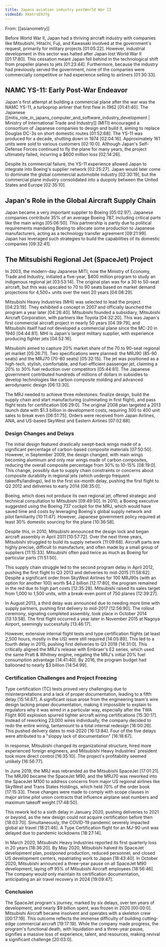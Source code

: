 ```yaml
---
title: Japans aviation industry postWorld War II
videoId: XkmtrsE9Jfg
---
```


From: [[asianometry]] <br/> 

Before World War II, Japan had a thriving aircraft industry with companies like Mitsubishi, Hitachi, Fuji, and Kawasaki involved at the government's request, primarily for military projects [01:05:22]. However, industrial development in this sector was halted after Japan lost World War II [01:17:80]. This cessation meant Japan fell behind in the technological shift from propeller planes to jets [01:23:44]. Furthermore, because the industry had previously served the government, none of the companies were commercially competitive or had experience selling to airliners [01:30:33].

## NAMC YS-11: Early Post-War Endeavor
Japan's first attempt at building a commercial plane after the war was the NAMC YS-11, a turboprop airliner that first flew in 1962 [01:41:40]. The Japanese [[mitis_role_in_japans_computer_and_software_industry_development | Ministry of International Trade and Industry]] (MITI) encouraged a consortium of Japanese companies to design and build it, aiming to replace Douglas DC-3s on short domestic routes [01:52:68]. The YS-11 was produced for a decade, shutting down in 1974 [02:04:16]. Approximately 161 units were sold to various customers [02:10:0]. Although Japan's Self-Defense Forces continued to fly the plane for many years, the project ultimately failed, incurring a $600 million loss [02:14:26].

Despite its commercial failure, the YS-11 experience allowed Japan to integrate into Boeing's supplier network [02:25:27]. Japan would later come to dominate the global commercial automobile industry [02:30:19], but the commercial plane industry consolidated into a duopoly between the United States and Europe [02:35:10].

## Japan's Role in the Global Aircraft Supply Chain
Japan became a very important supplier to Boeing [05:02:97]. Japanese companies contribute 35% of an average Boeing 787, including critical parts like the main wings [05:06:50]. This partnership is partly due to political requirements mandating Boeing to allocate some production to Japanese manufacturers, acting as a technology transfer agreement [09:21:99]. Japan has leveraged such strategies to build the capabilities of its domestic companies [09:32:41].

## The Mitsubishi Regional Jet (SpaceJet) Project
In 2003, the modern-day Japanese MITI, now the Ministry of Economy, Trade and Industry, initiated a five-year, $400 million program to study an indigenous regional jet [03:53:14]. The original plan was for a 30 to 50-seat aircraft, but this was upscaled to 70 to 90 seats based on market demand projections for 4,500+ units over the next 20 years [04:08:29].

Mitsubishi Heavy Industries (MHI) was selected to lead the project [04:23:19]. They exhibited a concept in 2007 and officially launched the program a year later [04:26:40]. Mitsubishi founded a subsidiary, Mitsubishi Aircraft Corporation, with partners like Toyota [04:32:20]. This was Japan's first commercial aircraft project in nearly 50 years [04:39:79], and Mitsubishi itself had not developed a commercial plane since the MC-20 in 1940 [04:44:81]. MHI is Japan's largest military supplier, with experience producing fighter jets [04:52:16].

Mitsubishi aimed to capture 20% market share of the 70 to 90-seat regional jet market [05:26:71]. Two specifications were planned: the MRJ90 (85-90 seats) and the MRJ70 (70-80 seats) [05:32:15]. The jet was positioned as a high-tech, stylish, comfortable, and fuel-efficient passenger jet, claiming a 20% to 30% fuel reduction over competitors [05:44:81]. The Japanese government contributed hundreds of millions of dollars in subsidies to develop technologies like carbon composite molding and advanced aerodynamic design [06:13:30].

The MRJ needed to achieve three milestones: finalize design, build the supply chain and start manufacturing (culminating in first flight), and pass flight tests for certification [06:29:0]. The original 2008 plan targeted a 2013 launch date with $1.3 billion in development costs, requiring 300 to 400 unit sales to break even [06:51:75]. Orders were received from Japan Airlines, ANA, and US-based SkyWest and Eastern Airlines [07:02:88].

### Design Changes and Delays
The initial design featured drastically swept-back wings made of a significant percentage of carbon-based composite materials [07:50:50]. However, in September 2009, the design changed, with main wings becoming aluminum and only rear wings made of carbon composites, reducing the overall composite percentage from 30% to 10-15% [08:19:0]. This change, possibly due to supply chain constraints or concerns about composite durability in regional jets (which undergo frequent takeoffs/landings), led to the first six-month delay, pushing the first flight to Q2 2012 and deliveries to early 2014 [08:35:0].

Boeing, which does not produce its own regional jet, offered strategic and technical consultation to Mitsubishi [09:49:50]. In 2010, a Boeing executive suggested using the Boeing 737 cockpit for the MRJ, which would have saved time and costs by leveraging Boeing's global supply network and pilot familiarity [10:11:47]. However, Japanese government policy required at least 30% domestic sourcing for the plane [10:36:58].

Despite this, in 2010, Mitsubishi announced the design lock and began aircraft assembly in April 2011 [10:57:72]. Over the next three years, Mitsubishi struggled to build its supply network [11:09:68]. Aircraft parts are highly precise, difficult to manufacture, and often made by a small group of suppliers [11:15:33]. Mitsubishi often paid twice as much as Boeing for particular parts [11:51:50].

This supply chain struggle led to the second program delay in April 2012, pushing the first flight to Q3 2013 and deliveries to mid-2015 [11:58:62]. Despite a significant order from SkyWest Airlines for 100 MRJ90s (with an option for another 100) worth $4.2 billion [12:17:80], the program remained in the red due to high part costs [12:35:28]. Mitsubishi raised its sales target from 1,000 to 1,500 units, with a break-even point of 750 planes [12:39:27].

In August 2013, a third delay was announced due to needing more time with supply partners, pushing first delivery to mid-2017 [12:56:90]. The rollout ceremony, signaling completed assembly, took place in October 2014 [13:13:58]. The first flight occurred a year later in November 2015 at Nagoya Airport, seemingly successfully [13:46:17].

However, extensive internal flight tests and type certification flights (at least 2,500 hours, mostly in the US) were still required [14:05:89]. This led to a fourth delay in 2015, pushing first deliveries to Q3 2018 [14:31:0]. This critically aligned the MRJ's release with Embraer's E2 series, which used the same Pratt & Whitney engine, negating the MRJ's initial 20% fuel consumption advantage [14:41:40]. By 2016, the program budget had ballooned to nearly $3 billion [14:54:99].

### Certification Challenges and Project Freezing
Type certification (TC) tests proved very challenging due to misinterpretations and a lack of proper documentation, leading to a fifth delay [15:14:87]. A significant issue arose from the engineering team's wire design lacking proper documentation, making it impossible to explain to regulators why it was wired in a particular way, especially after the TWA Flight 800 explosion spurred tighter aircraft wiring certifications [15:30:17]. Instead of reworking 23,000 wires individually, the company decided to redo the entire wiring, tantamount to a total internal redesign [16:00:26]. This pushed delivery dates to mid-2020 [16:13:84]. Four of the five delays were attributed to a "sloppy lack of documentation" [16:18:67].

In response, Mitsubishi changed its organizational structure, hired more experienced foreign engineers, and Mitsubishi Heavy Industries' president took more direct control [16:35:10]. The project's profitability seemed unlikely [16:56:77].

In June 2019, the MRJ was rebranded as the Mitsubishi SpaceJet [17:01:21]. The MRJ90 became the SpaceJet M90, and the MRJ70 was reworked into the SpaceJet M100 to address concerns from major US regional airlines like SkyWest and Trans States Holdings, which held 70% of the order book [17:15:33]. These changes were made to comply with scope clauses in major airline pilot union contracts that influence airplane seat numbers and maximum takeoff weight [17:48:50].

This rework led to a sixth delay in January 2020, pushing deliveries to 2021 or beyond, as the new design could not acquire certification before then [18:03:70]. Simultaneously, the COVID-19 pandemic severely impacted global air travel [18:21:46]. A Type Certification flight for an MJ-90 unit was delayed due to pandemic lockdowns [18:27:14].

In March 2020, Mitsubishi Heavy Industries reported its first quarterly loss in 20 years [18:36:20]. By May 2020, Mitsubishi halved its SpaceJet development plan, postponed production, reduced personnel, and closed US development centers, repatriating work to Japan [18:43:40]. In October 2020, Mitsubishi announced a three-year pause on all SpaceJet M90 development, laying off 95% of Mitsubishi Aircraft employees [18:56:46]. The company would only maintain its certification documentation, anticipating an air travel recovery in 2024 [19:09:47].

### Conclusion
The SpaceJet program's journey, marked by six delays, over ten years of development, and nearly $9 billion spent, was frozen in 2020 [00:00:0]. Mitsubishi Aircraft became insolvent and operates with a skeleton crew [00:17:19]. This outcome reflects the immense difficulty of building cutting-edge commercial aircraft [19:17:19]. While the company made progress, the program's functional death, with liquidation and a three-year pause, signifies a massive loss of experience, talent, and resources, making revival a significant challenge [20:03:0].